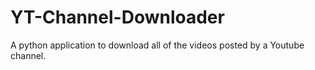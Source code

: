 # YT-Channel-Downloader
A python application to download all of the videos posted by a Youtube channel.
